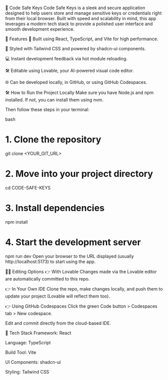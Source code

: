 🔐 Code Safe Keys
Code Safe Keys is a sleek and secure application designed to help users store and manage sensitive keys or credentials right from their local browser. Built with speed and scalability in mind, this app leverages a modern tech stack to provide a polished user interface and smooth development experience.

🚀 Features
🧩 Built using React, TypeScript, and Vite for high performance.

🎨 Styled with Tailwind CSS and powered by shadcn-ui components.

💻 Instant development feedback via hot module reloading.

🛠 Editable using Lovable, your AI-powered visual code editor.

🌐 Can be developed locally, in GitHub, or using GitHub Codespaces.

🛠️ How to Run the Project Locally
Make sure you have Node.js and npm installed. If not, you can install them using nvm.

Then follow these steps in your terminal:

bash
# 1. Clone the repository
git clone <YOUR_GIT_URL>

# 2. Move into your project directory
cd CODE-SAFE-KEYS

# 3. Install dependencies
npm install

# 4. Start the development server
npm run dev
Open your browser to the URL displayed (usually http://localhost:5173) to start using the app.

🧑‍💻 Editing Options
👉 With Lovable
Changes made via the Lovable editor are automatically committed to this repo.

👉 In Your Own IDE
Clone the repo, make changes locally, and push them to update your project (Lovable will reflect them too).

👉 Using GitHub Codespaces
Click the green Code button > Codespaces tab > New codespace.

Edit and commit directly from the cloud-based IDE.

🧰 Tech Stack
Framework: React

Language: TypeScript

Build Tool: Vite

UI Components: shadcn-ui

Styling: Tailwind CSS
